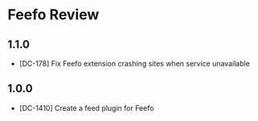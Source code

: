 # Feefo Review

## 1.1.0

* [DC-178] Fix Feefo extension crashing sites when service unavailable

## 1.0.0

* [DC-1410] Create a feed plugin for Feefo
